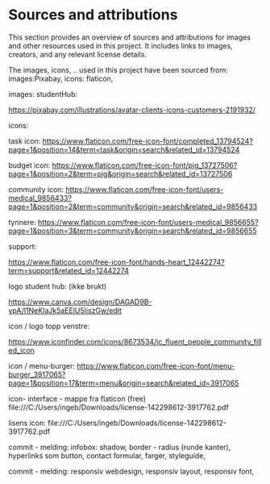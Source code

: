 # Sources and attributions

This section provides an overview of sources and attributions for images and other resources used in this project. It includes links to images, creators, and any relevant license details.



The images, icons, .. used in this project have been sourced from: 
images:Pixabay, 
icons: flaticon, 

images:
 studentHub:

 https://pixabay.com/illustrations/avatar-clients-icons-customers-2191932/
 <!-- Image by <a href="https://pixabay.com/users/coffeebeanworks-558718/?utm_source=link-attribution&utm_medium=referral&utm_campaign=image&utm_content=2191932">Coffee Bean</a> from <a href="https://pixabay.com//?utm_source=link-attribution&utm_medium=referral&utm_campaign=image&utm_content=2191932">Pixabay</a>
  -->

 <!-- Lisensen for dette bilde:
 Ifølge Pixabay-lisensen trenger ikke attribusjonen "Image by Coffee Bean from Pixabay" å vises direkte på nettsiden der bildet er brukt. Lisensen angir at du må gi attribusjon når du bruker bildene, men det spesifiserer ikke på hvilken måte dette må gjøres.

Så, det er tilstrekkelig å inkludere attribusjonen i HTML-koden, slik du har gjort med alt-attributtet for bildet. Dette oppfyller kravene til Pixabay-lisensen selv om attribusjonen ikke er synlig for brukeren på nettsiden. -->

 icons: 

task icon: 
https://www.flaticon.com/free-icon-font/completed_13794524?page=1&position=14&term=task&origin=search&related_id=13794524

budget icon:
https://www.flaticon.com/free-icon-font/pig_13727506?page=1&position=2&term=pig&origin=search&related_id=13727506

community icon:
https://www.flaticon.com/free-icon-font/users-medical_9856433?page=1&position=2&term=community&origin=search&related_id=9856433

tynnere:
https://www.flaticon.com/free-icon-font/users-medical_9856655?page=1&position=3&term=community&origin=search&related_id=9856655

support:

https://www.flaticon.com/free-icon-font/hands-heart_12442274?term=support&related_id=12442274

logo student hub: (ikke brukt)

https://www.canva.com/design/DAGAD9B-ypA/l1NeKIaJk5aEElU5IiszGw/edit

icon / logo topp venstre:

https://www.iconfinder.com/icons/8673534/ic_fluent_people_community_filled_icon

icon / menu-burger:
https://www.flaticon.com/free-icon-font/menu-burger_3917065?page=1&position=17&term=menu&origin=search&related_id=3917065

icon- interface - mappe fra flaticon (free)
file:///C:/Users/ingeb/Downloads/license-142298612-3917762.pdf


lisens icon:
file:///C:/Users/ingeb/Downloads/license-142298612-3917762.pdf


commit - melding:
infobox: shadow, border - radius (runde kanter), hyperlinks som button, contact formular, farger, styleguide, 

commit - melding:
responsiv webdesign, responsiv layout, responsiv font, 



